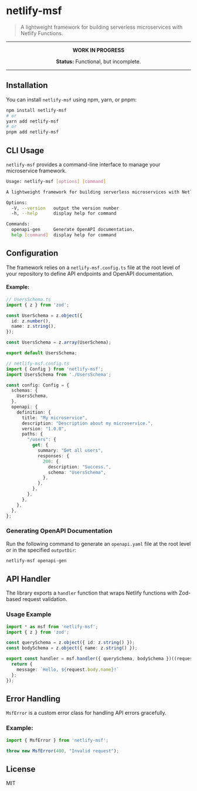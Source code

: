 # netlify-msf

> A lightweight framework for building serverless microservices with Netlify Functions.

---

<p align="center"><strong>WORK IN PROGRESS</strong></p>

<p align="center"><strong>Status:</strong> Functional, but incomplete.</p>

---

## Installation

You can install `netlify-msf` using npm, yarn, or pnpm:

```sh
npm install netlify-msf
# or
yarn add netlify-msf
# or
pnpm add netlify-msf
```

## CLI Usage

`netlify-msf` provides a command-line interface to manage your microservice framework.

```sh
Usage: netlify-msf [options] [command]

A lightweight framework for building serverless microservices with Netlify Functions.

Options:
  -V, --version   output the version number
  -h, --help      display help for command

Commands:
  openapi-gen     Generate OpenAPI documentation.
  help [command]  display help for command
```

## Configuration

The framework relies on a `netlify-msf.config.ts` file at the root level of your repository to define API endpoints and OpenAPI documentation.

#### Example:

```typescript
// UsersSchema.ts
import { z } from 'zod';

const UserSchema = z.object({
  id: z.number(),
  name: z.string(),
});

const UsersSchema = z.array(UserSchema);

export default UsersSchema;
```

```typescript
// netlify-msf.config.ts
import { Config } from 'netlify-msf';
import UsersSchema from './UsersSchema';

const config: Config = {
  schemas: {
    UsersSchema,
  },
  openapi: {
    definition: {
      title: "My microservice",
      description: "Description about my microservice.",
      version: "1.0.0",
      paths: {
        "/users": {
          get: {
            summary: "Get all users",
            responses: {
              200: {
                description: "Success.",
                schema: "UsersSchema",
              },
            },
          },
        },
      },
    },
  },
};
```

### Generating OpenAPI Documentation

Run the following command to generate an `openapi.yaml` file at the root level or in the specified `outputDir`:

```sh
netlify-msf openapi-gen
```

## API Handler

The library exports a `handler` function that wraps Netlify functions with Zod-based request validation.

### Usage Example

```typescript
import * as msf from 'netlify-msf';
import { z } from 'zod';

const querySchema = z.object({ id: z.string() });
const bodySchema = z.object({ name: z.string() });

export const handler = msf.handler({ querySchema, bodySchema })((request, event, context) => {
  return {
    message: `Hello, ${request.body.name}!`
  };
});
```

## Error Handling

`MsfError` is a custom error class for handling API errors gracefully.

### Example:

```typescript
import { MsfError } from 'netlify-msf';

throw new MsfError(400, "Invalid request");
```

## License

MIT
